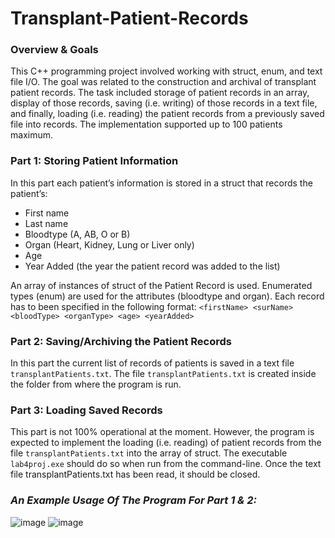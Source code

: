 # Transplant-Patient-Records
### Overview & Goals
This C++ programming project involved working with struct, enum, and text file I/O. The goal was related to the construction and archival of transplant patient records. The task 
included storage of patient records in an array, display of those records, saving (i.e. writing) of those records in a text file, and finally, loading (i.e. reading) the patient records from a previously saved file into records. The implementation supported up to 100 patients maximum.

### Part 1: Storing Patient Information
In this part each patient’s information is stored in a struct that records the patient’s:
- First name 
- Last name
- Bloodtype (A, AB, O or B)
- Organ (Heart, Kidney, Lung or Liver only)
- Age
- Year Added (the year the patient record was added to the list)
 
An array of instances of struct of the Patient Record is used. Enumerated types (enum) are used for the attributes (bloodtype and organ). 
Each record has to been specified in the following format:
`<firstName> <surName> <bloodType> <organType> <age> <yearAdded>`
 
 ### Part 2: Saving/Archiving the Patient Records
 In this part the current list of records of patients is saved in a text file `transplantPatients.txt`. The file `transplantPatients.txt` is created inside the folder from where the program is run.

### Part 3: Loading Saved Records
This part is not 100% operational at the moment. However, the program is expected to implement the loading (i.e. reading) of patient records from the file 
`transplantPatients.txt` into the array of struct. The executable `lab4proj.exe` should do so when run from the command-line. Once the text file transplantPatients.txt has been read, it should be closed.

### *An Example Usage Of The Program For Part 1 & 2:*
![image](https://user-images.githubusercontent.com/80440201/147890243-53097ee4-12c4-49cf-81e7-2ebef822fcb8.png)
![image](https://user-images.githubusercontent.com/80440201/147890251-88ed518c-682b-4f80-82a2-0057ee50043e.png)
